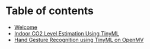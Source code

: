 # Table of contents

* [Welcome](README.md)
* [Indoor CO2 Level Estimation Using TinyML](indoor-co2-level-estimation-using-tinyml.md)
* [Hand Gesture Recognition using TinyML on OpenMV](hand-gesture-recgnition-using-tinyml-on-openmv.md)
